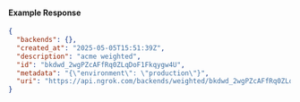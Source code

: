 <!-- Code generated for API Clients. DO NOT EDIT. -->

#### Example Response

```json
{
  "backends": {},
  "created_at": "2025-05-05T15:51:39Z",
  "description": "acme weighted",
  "id": "bkdwd_2wgPZcAFfRq0ZLqDoF1Fkqygw4U",
  "metadata": "{\"environment\": \"production\"}",
  "uri": "https://api.ngrok.com/backends/weighted/bkdwd_2wgPZcAFfRq0ZLqDoF1Fkqygw4U"
}
```
